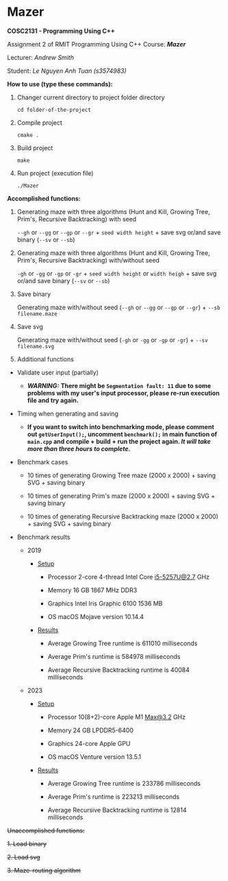 # Mazer

**COSC2131 - Programming Using C++**

Assignment 2 of RMIT Programming Using C++ Course: **_Mazer_**

Lecturer: _Andrew Smith_

Student: _Le Nguyen Anh Tuan (s3574983)_

**How to use (type these commands):**

1. Changer current directory to project folder directory

   `cd folder-of-the-project`

2. Compile project

   `cmake .`

3. Build project

   `make`

4. Run project (execution file)

   `./Mazer`

**Accomplished functions:**

1. Generating maze with three algorithms (Hunt and Kill, Growing Tree, Prim's, Recursive Backtracking) with seed

   `--gh` or `--gg` or `--gp` or `--gr` + `seed width height` + save svg or/and save binary (`--sv` or `--sb`)

2. Generating maze with three algorithms (Hunt and Kill, Growing Tree, Prim's, Recursive Backtracking) with/without seed

   `-gh` or `-gg` or `-gp` or `-gr` + `seed width height` or `width heigh` + save svg or/and save binary (`--sv`
   or `--sb`)

3. Save binary

   Generating maze with/without seed (`--gh` or `--gg` or `--gp` or `--gr`) + `--sb filename.maze`

4. Save svg

   Generating maze with/without seed (`-gh` or `-gg` or `-gp` or `-gr`) + `--sv filename.svg`

5. Additional functions

- Validate user input (partially)

    - **_WARNING:_** **There might be `Segmentation fault: 11` due to some problems with my user's input processor,
      please re-run execution file and try again.**

- Timing when generating and saving

    - **If you want to switch into benchmarking mode, please comment out `getUserInput();`, uncomment `benchmark();` in
      main function of `main.cpp` and compile + build + run the project
      again. _It will take more than three hours to complete._**
- Benchmark cases

    - 10 times of generating Growing Tree maze (2000 x 2000) + saving SVG + saving binary

    - 10 times of generating Prim's maze (2000 x 2000) + saving SVG + saving binary

    - 10 times of generating Recursive Backtracking maze (2000 x 2000) + saving SVG + saving binary

- Benchmark results

    - 2019
        - [Setup](https://github.com/95tuanle/Mazer-2/blob/master/Setup-2019.png)

            - Processor 2-core 4-thread Intel Core i5-5257U@2.7 GHz

            - Memory 16 GB 1867 MHz DDR3

            - Graphics Intel Iris Graphic 6100 1536 MB

            - OS macOS Mojave version 10.14.4

        - [Results](https://github.com/95tuanle/Mazer-2/blob/master/Results-2019.png)

            - Average Growing Tree runtime is 611010 milliseconds

            - Average Prim's runtime is 584978 milliseconds

            - Average Recursive Backtracking runtime is 40084 milliseconds

    - 2023
        - [Setup](https://github.com/95tuanle/Mazer-2/blob/master/Setup-2023.png)
            - Processor 10(8+2)-core Apple M1 Max@3.2 GHz

            - Memory 24 GB LPDDR5-6400

            - Graphics 24-core Apple GPU

            - OS macOS Venture version 13.5.1

        - [Results](https://github.com/95tuanle/Mazer-2/blob/master/Results-2023.png)

            - Average Growing Tree runtime is 233786 milliseconds

            - Average Prim's runtime is 223213 milliseconds

            - Average Recursive Backtracking runtime is 12814 milliseconds

~~Unaccomplished functions:~~

~~1. Load binary~~

~~2. Load svg~~

~~3. Maze-routing algorithm~~

